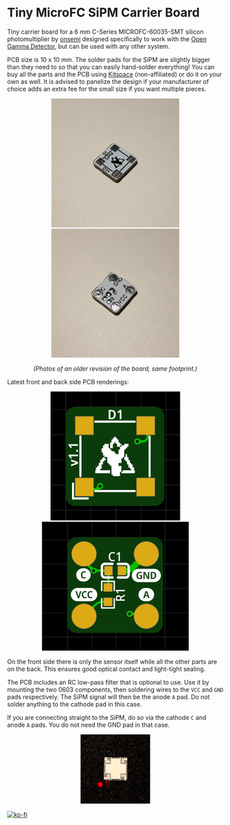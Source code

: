 # Tiny MicroFC SiPM Carrier Board

Tiny carrier board for a 6 mm C-Series MICROFC-60035-SMT silicon photomultiplier by [onsemi](https://www.onsemi.com/pdf/datasheet/microc-series-d.pdf) designed specifically to work with the [Open Gamma Detector](https://github.com/OpenGammaProject/Open-Gamma-Detector), but can be used with any other system.

PCB size is 10 x 10 mm. The solder pads for the SiPM are slightly bigger than they need to so that you can easily hand-solder everything! You can buy all the parts and the PCB using [Kitspace](https://kitspace.org/opengammaproject/Tiny-MicroFC-Carrier-Board) (non-affiliated) or do it on your own as well. It is advised to panelize the design if your manufacturer of choice adds an extra fee for the small size if you want multiple pieces.

<p align="center">
  <img alt="Front Side PCB" title="Front Side PCB" src="docs/pcb_front.jpg" height="300px">
  <img alt="Back Side PCB" title="Back Side PCB" src="docs/pcb_back.jpg" height="300px">
</p>
<p align="center">
  <em>(Photos of an older revision of the board, same footprint.)</em>
</p>

Latest front and back side PCB renderings:

<p align="center">
  <img alt="Front Side PCB Rendering" title="Front Side PCB Rendering" src="docs/sipm1.png" height="300px">
  <img alt="Back Side PCB Rendering" title="Back Side PCB Rendering" src="docs/sipm2.png" height="300px">
</p>

On the front side there is only the sensor itself while all the other parts are on the back. This ensures good optical contact and light-tight sealing.

The PCB includes an RC low-pass filter that is optional to use. Use it by mounting the two 0603 components, then soldering wires to the `VCC` and `GND` pads respectively. The SiPM signal will then be the anode `A` pad. Do not solder anything to the cathode pad in this case.

If you are connecting straight to the SiPM, do so via the cathode `C` and anode `A` pads. You do not need the GND pad in that case.

<p align="center">
  <img alt="SiPM Orientation" title="SiPM Orientation" src="docs/SiPM-orientation.jpg" width="32%">
</p>

[![ko-fi](https://ko-fi.com/img/githubbutton_sm.svg)](https://ko-fi.com/J3J61GLR3G)

